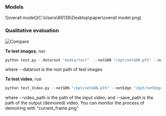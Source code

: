 

### Models

![overall model](C:\Users\86138\Desktop\paper\overall model.png)

### Qualitative evaluation

![Compare](https://github.com/zlzq-duanzq/HR-Demoire-Test/blob/main/web_image/Compare.png)

**To test images**, run

```python
python test.py --dataroot "media/test"  --netGDN "ckpt/netGDN.pth" --netEdge "ckpt/netEdge.pth" --netMerge "ckpt/netMerge.pth" --batchSize 1 --originalSize_h 1080 --originalSize_w 1920 --imageSize_h 1080 --imageSize_w 1920 --image_path "results" --write 1 --record "results.txt"
```

where --dataroot is the root path of test images



**To test video**, run

```python
python test_Video.py --netGDN "ckpt/netGDN.pth" --netEdge "ckpt/netEdge.pth" --netMerge "ckpt/netMerge.pth" --video_path "test_video.avi" --save_path "output_video.avi" --imageSize_h 1080 --imageSize_w 1920
```

where --video_path is the path of the input video, and --save_path is the path of the output (demoired) video. You can monitor the process of demoiring with "current_frame.png"

